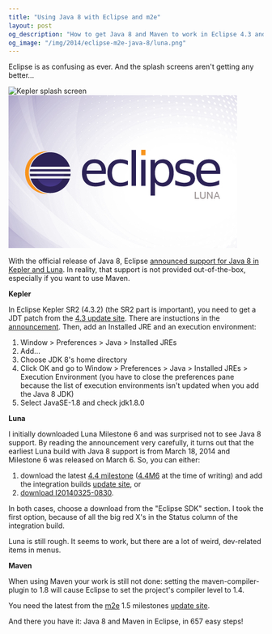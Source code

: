 ```yaml
---
title: "Using Java 8 with Eclipse and m2e"
layout: post
og_description: "How to get Java 8 and Maven to work in Eclipse 4.3 and 4.4"
og_image: "/img/2014/eclipse-m2e-java-8/luna.png"
---
```


Eclipse is as confusing as ever. And the splash screens aren't getting any better...

![Kepler splash screen]({{site.baseurl}}/img/2014/eclipse-m2e-java-8/kepler.png "Kepler splash screen")![Luna splash screen](/img/2014/eclipse-m2e-java-8/luna.png "Luna splash screen")

With the official release of Java 8, Eclipse [announced support for Java 8 in Kepler and Luna](https://wiki.eclipse.org/JDT/Eclipse_Java_8_Support_For_Kepler). In reality, that support is not provided out-of-the-box, especially if you want to use Maven.

**Kepler**

In Eclipse Kepler SR2 (4.3.2) (the SR2 part is important), you need to get a JDT patch from the [4.3 update site](http://download.eclipse.org/eclipse/updates/4.3-P-builds/). There are instuctions in the [announcement](https://wiki.eclipse.org/JDT/Eclipse_Java_8_Support_For_Kepler). Then, add an Installed JRE and an execution environment:

1. Window > Preferences > Java > Installed JREs
2. Add...
3. Choose JDK 8's home directory
4. Click OK and go to Window > Preferences > Java > Installed JREs > Execution Environment (you have to close the preferences pane because the list of execution environments isn't updated when you add the Java 8 JDK)
5. Select JavaSE-1.8 and check jdk1.8.0

**Luna**

I initially downloaded Luna Milestone 6 and was surprised not to see Java 8 support. By reading the announcement very carefully, it turns out that the earliest Luna build with Java 8 support is from March 18, 2014 and Milestone 6 was released on March 6. So, you can either:

1. download the latest [4.4 milestone](http://download.eclipse.org/eclipse/downloads/) ([4.4M6](http://download.eclipse.org/eclipse/downloads/drops4/S-4.4M6-201403061200/) at the time of writing) and add the integration builds [update site](http://download.eclipse.org/eclipse/updates/4.4-I-builds), or
2. [download I20140325-0830](http://download.eclipse.org/eclipse/downloads/drops4/I20140325-0830/).

In both cases, choose a download from the "Eclipse SDK" section. I took the first option, because of all the big red X's in the Status column of the integration build.

Luna is still rough. It seems to work, but there are a lot of weird, dev-related items in menus.

**Maven**

When using Maven your work is still not done: setting the maven-compiler-plugin to 1.8 will cause Eclipse to set the project's compiler level to 1.4.

You need the latest from the [m2e](http://eclipse.org/m2e) 1.5 milestones [update site](http://download.eclipse.org/technology/m2e/milestones/1.5).

And there you have it: Java 8 and Maven in Eclipse, in 657 easy steps!
